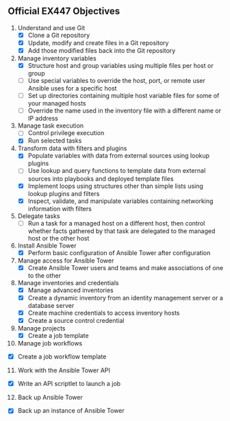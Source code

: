 ## Official EX447 Objectives

1. Understand and use Git
   - [x] Clone a Git repository
   - [x] Update, modify and create files in a Git repository
   - [x] Add those modified files back into the Git repository
2. Manage inventory variables
   - [x] Structure host and group variables using multiple files per host or group
   - [ ] Use special variables to override the host, port, or remote user Ansible uses for a specific host
   - [ ] Set up directories containing multiple host variable files for some of your managed hosts
   - [ ] Override the name used in the inventory file with a different name or IP address
3. Manage task execution
   - [ ] Control privilege execution
   - [x] Run selected tasks
4. Transform data with filters and plugins
   - [x] Populate variables with data from external sources using lookup plugins
   - [ ] Use lookup and query functions to template data from external sources into playbooks and deployed template files
   - [x] Implement loops using structures other than simple lists using lookup plugins and filters
   - [x] Inspect, validate, and manipulate variables containing networking information with filters
5. Delegate tasks
   - [ ] Run a task for a managed host on a different host, then control whether facts gathered by that task are delegated to the managed host or the other host
6. Install Ansible Tower
   - [x] Perform basic configuration of Ansible Tower after configuration
7. Manage access for Ansible Tower
   - [x] Create Ansible Tower users and teams and make associations of one to the other
8. Manage inventories and credentials
   - [x] Manage advanced inventories
   - [x] Create a dynamic inventory from an identity management server or a database server
   - [x] Create machine credentials to access inventory hosts
   - [x] Create a source control credential
9. Manage projects
   - [x] Create a job template
10. Manage job workflows
   - [x] Create a job workflow template
11. Work with the Ansible Tower API
   - [x] Write an API scriptlet to launch a job
12. Back up Ansible Tower
   - [x] Back up an instance of Ansible Tower
